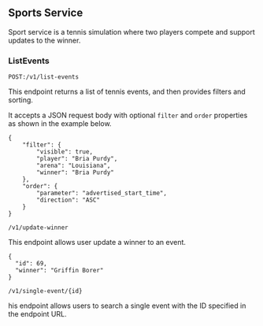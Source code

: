 ## Sports Service

Sport service is a tennis simulation where two players compete and support updates to the winner.


### ListEvents


`POST:/v1/list-events`

This endpoint returns a list of tennis events, and then provides filters and sorting.

It accepts a JSON request body with optional `filter` and `order` properties as shown in the example below.

```
{
    "filter": {
        "visible": true,
        "player": "Bria Purdy",
        "arena": "Louisiana",
        "winner": "Bria Purdy"
    },
    "order": {
        "parameter": "advertised_start_time",
        "direction": "ASC"
    }
}
```

`/v1/update-winner`

This endpoint allows user update a winner to an event.

```
{
  "id": 69,
  "winner": "Griffin Borer"
}
```

`/v1/single-event/{id}`

his endpoint allows users to search a single event with the ID specified in the endpoint URL. 